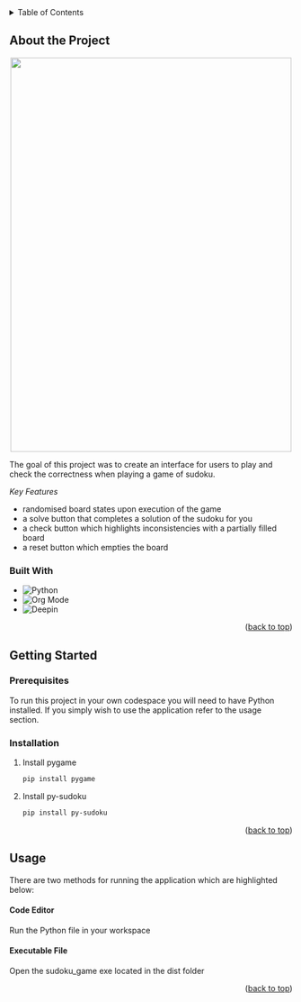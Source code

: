 <!-- TABLE OF CONTENTS -->
<details>
  <summary>Table of Contents</summary>
  <ol>
    <li>
      <a href="#about-the-project">About The Project</a>
      <ul>
        <li><a href="#built-with">Built With</a></li>
      </ul>
    </li>
    <li>
      <a href="#getting-started">Getting Started</a>
      <ul>
        <li><a href="#prerequisites">Prerequisites</a></li>
        <li><a href="#installation">Installation</a></li>
      </ul>
    </li>
    <li><a href="#usage">Usage</a></li>
  </ol>
</details>



<!-- ABOUT THE PROJECT -->
## About the Project

<p align="center">
  <img src="https://user-images.githubusercontent.com/108723117/206897790-f8fc0719-3f5c-402d-824d-1aeeb979d2cd.png" width="500" height="700"/>
</p>

The goal of this project was to create an interface for users to play and check the correctness when playing a game of sudoku.

*Key Features*
- randomised board states upon execution of the game
- a solve button that completes a solution of the sudoku for you
- a check button which highlights inconsistencies with a partially filled board
- a reset button which empties the board


### Built With

* ![Python](https://img.shields.io/badge/python-3670A0?style=for-the-badge&logo=python&logoColor=ffdd54)
* ![Org Mode](https://img.shields.io/badge/pygame-%2377AA99.svg?style=for-the-badge&logo=org&logoColor=white)
* ![Deepin](https://img.shields.io/badge/pyinstaller-007CFF?style=for-the-badge&logo=deepin&logoColor=white)

<p align="right">(<a href="#about-the-project">back to top</a>)</p>

<!-- GETTING STARTED -->
## Getting Started

### Prerequisites

To run this project in your own codespace you will need to have Python installed. If you simply wish to use the application refer to the usage section.

### Installation

1. Install pygame
   ```sh
   pip install pygame
   ```
2. Install py-sudoku
   ```sh
   pip install py-sudoku
   ```

<p align="right">(<a href="#about-the-project">back to top</a>)</p>

<!-- USAGE EXAMPLES -->
## Usage
There are two methods for running the application which are highlighted below:

#### Code Editor
Run the Python file in your workspace

#### Executable File
Open the sudoku_game exe located in the dist folder

<p align="right">(<a href="#about-the-project">back to top</a>)</p>
